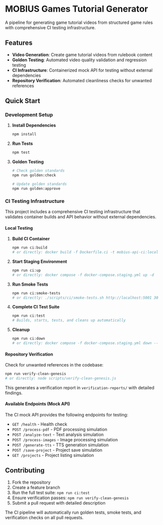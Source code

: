 # MOBIUS Games Tutorial Generator

A pipeline for generating game tutorial videos from structured game rules with comprehensive CI testing infrastructure.

## Features

- **Video Generation**: Create game tutorial videos from rulebook content
- **Golden Testing**: Automated video quality validation and regression testing  
- **CI Infrastructure**: Containerized mock API for testing without external dependencies
- **Repository Verification**: Automated cleanliness checks for unwanted references

## Quick Start

### Development Setup

1. **Install Dependencies**
   ```bash
   npm install
   ```

2. **Run Tests**
   ```bash
   npm test
   ```

3. **Golden Testing**
   ```bash
   # Check golden standards
   npm run golden:check
   
   # Update golden standards  
   npm run golden:approve
   ```

### CI Testing Infrastructure

This project includes a comprehensive CI testing infrastructure that validates container builds and API behavior without external dependencies.

#### Local Testing

1. **Build CI Container**
   ```bash
   npm run ci:build
   # or directly: docker build -f Dockerfile.ci -t mobius-api-ci:local .
   ```

2. **Start Staging Environment**
   ```bash
   npm run ci:up
   # or directly: docker compose -f docker-compose.staging.yml up -d
   ```

3. **Run Smoke Tests**
   ```bash
   npm run ci:smoke-tests
   # or directly: ./scripts/ci/smoke-tests.sh http://localhost:5001 30 2
   ```

4. **Complete CI Test Suite**
   ```bash
   npm run ci:test
   # Builds, starts, tests, and cleans up automatically
   ```

5. **Cleanup**
   ```bash
   npm run ci:down
   # or directly: docker compose -f docker-compose.staging.yml down --volumes --remove-orphans
   ```

#### Repository Verification

Check for unwanted references in the codebase:

```bash
npm run verify-clean-genesis
# or directly: node scripts/verify-clean-genesis.js
```

This generates a verification report in `verification-reports/` with detailed findings.

#### Available Endpoints (Mock API)

The CI mock API provides the following endpoints for testing:

- `GET /health` - Health check
- `POST /process-pdf` - PDF processing simulation
- `POST /analyze-text` - Text analysis simulation  
- `POST /process-images` - Image processing simulation
- `POST /generate-tts` - TTS generation simulation
- `POST /save-project` - Project save simulation
- `GET /projects` - Project listing simulation

## Contributing

1. Fork the repository
2. Create a feature branch
3. Run the full test suite: `npm run ci:test`
4. Ensure verification passes: `npm run verify-clean-genesis`
5. Submit a pull request with detailed description

The CI pipeline will automatically run golden tests, smoke tests, and verification checks on all pull requests.
